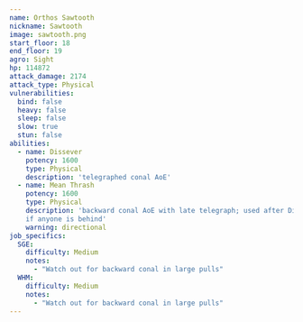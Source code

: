 ```yaml
---
name: Orthos Sawtooth
nickname: Sawtooth
image: sawtooth.png
start_floor: 18
end_floor: 19
agro: Sight
hp: 114872
attack_damage: 2174
attack_type: Physical
vulnerabilities:
  bind: false
  heavy: false
  sleep: false
  slow: true
  stun: false
abilities:
  - name: Dissever
    potency: 1600
    type: Physical
    description: 'telegraphed conal AoE'
  - name: Mean Thrash
    potency: 1600
    type: Physical
    description: 'backward conal AoE with late telegraph; used after Dissever
    if anyone is behind'
    warning: directional
job_specifics:
  SGE:
    difficulty: Medium
    notes:
      - "Watch out for backward conal in large pulls"
  WHM:
    difficulty: Medium
    notes:
      - "Watch out for backward conal in large pulls"
---
```

